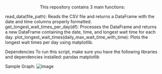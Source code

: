 
<p align="center">
This repository contains 3  main functions:
</p>
read_data(file_path): Reads the CSV file and returns a DataFrame with the date and time columns properly formatted.  
get_longest_wait_times_per_day(df): Processes the DataFrame and returns a new DataFrame containing the date, time, and longest wait time for each day.
plot_longest_wait_times(daily_max_wait_time_with_time): Plots the longest wait times per day using matplotlib.



Dependencies
To run this script, make sure you have the following libraries and dependencies installed:
pandas
matplotlib





Sample Graph:
![image](https://github.com/Vi-Data/Function/assets/108215228/440340e0-6b21-4869-bcae-9c034a475e8c)
